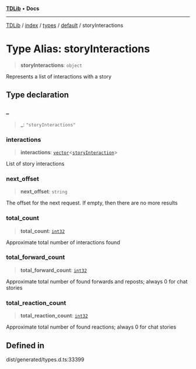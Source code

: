 [**TDLib**](../../../../../../README.md) • **Docs**

***

[TDLib](../../../../../../modules.md) / [index](../../../../../README.md) / [types](../../../README.md) / [default](../README.md) / storyInteractions

# Type Alias: storyInteractions

> **storyInteractions**: `object`

Represents a list of interactions with a story

## Type declaration

### \_

> **\_**: `"storyInteractions"`

### interactions

> **interactions**: [`vector`](vector.md)\<[`storyInteraction`](storyInteraction-1.md)\>

List of story interactions

### next\_offset

> **next\_offset**: `string`

The offset for the next request. If empty, then there are no more results

### total\_count

> **total\_count**: [`int32`](int32-1.md)

Approximate total number of interactions found

### total\_forward\_count

> **total\_forward\_count**: [`int32`](int32-1.md)

Approximate total number of found forwards and reposts; always 0 for chat stories

### total\_reaction\_count

> **total\_reaction\_count**: [`int32`](int32-1.md)

Approximate total number of found reactions; always 0 for chat stories

## Defined in

dist/generated/types.d.ts:33399
